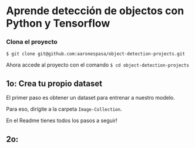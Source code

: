 # Aprende detección de objectos con Python y Tensorflow

### Clona el proyecto

`$ git clone git@github.com:aaronespasa/object-detection-projects.git`

Ahora accede al proyecto con el comando `$ cd object-detection-projects`

## 1o: Crea tu propio dataset
El primer paso es obtener un dataset para entrenar a nuestro modelo.

Para eso, dirígite a la carpeta `Image-Collection`.

En el Readme tienes todos los pasos a seguir!

## 2o: